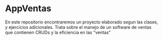 # AppVentas
En este repositorio encontraremos un proyecto elaborado segun las clases, y ejercicios adicionales.
Trata sobre el manejo de un software de ventas que contienen CRUDs y la eficiencia en las "ventas"
